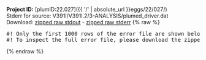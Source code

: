 **Project ID:** [plumID:22.027]({{ '/' | absolute_url }}eggs/22/027/)  
Stderr for source:  V391I/V391I.2/3-ANALYSIS/plumed_driver.dat   
Download: [zipped raw stdout](plumed_driver.dat.plumed_master.stdout.txt.zip) - [zipped raw stderr](plumed_driver.dat.plumed_master.stderr.txt.zip) 
{% raw %}
<pre>
#! Only the first 1000 rows of the error file are shown below
#! To inspect the full error file, please download the zipped raw stderr file above
</pre>
{% endraw %}
